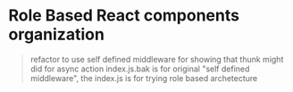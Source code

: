 # Role Based React components organization
> refactor to use self defined middleware for showing that thunk might did for async action
> index.js.bak is for original "self defined middleware", the index.js is for trying role based archetecture
